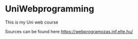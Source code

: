 # UniWebprogramming
This is my Uni web course

Sources can be found here https://webprogramozas.inf.elte.hu/
